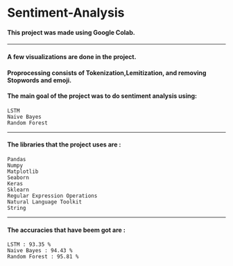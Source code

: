 # Sentiment-Analysis

#### This project was made using Google Colab.

_________________________________________________________________________
#### A few visualizations are done in the project.
#### Proprocessing consists of Tokenization,Lemitization, and removing Stopwords and emoji.
#### The main goal of the project was to do sentiment analysis using:
    LSTM
    Naive Bayes
    Random Forest
    
__________________________________________________________________________
#### The libraries that the project uses are :
    Pandas
    Numpy
    Matplotlib
    Seaborn
    Keras
    Sklearn
    Regular Expression Operations
    Natural Language Toolkit
    String
    
____________________________________________________________________________
#### The accuracies that have beem got are :
    LSTM : 93.35 %
    Naive Bayes : 94.43 %
    Random Forest : 95.81 %
